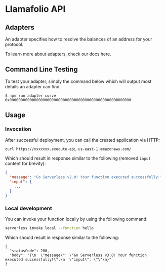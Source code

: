 # Llamafolio API

## Adapters

An adapter specifies how to resolve the balances of an address for your protocol.

To learn more about adapters, check our docs here.

## Command Line Testing

To test your adapter, simply the command below which will output most details an adapter can find

```
$ npm run adapter curve 0x0000000000000000000000000000000000000000000000000000000
```

## Usage

### Invocation

After successful deployment, you can call the created application via HTTP:

```bash
curl https://xxxxxxx.execute-api.us-east-1.amazonaws.com/
```

Which should result in response similar to the following (removed `input` content for brevity):

```json
{
  "message": "Go Serverless v2.0! Your function executed successfully!",
  "input": {
    ...
  }
}
```

### Local development

You can invoke your function locally by using the following command:

```bash
serverless invoke local --function hello
```

Which should result in response similar to the following:

```
{
  "statusCode": 200,
  "body": "{\n  \"message\": \"Go Serverless v3.0! Your function executed successfully!\",\n  \"input\": \"\"\n}"
}
```

